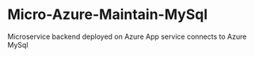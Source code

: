 # Micro-Azure-Maintain-MySql
Microservice backend deployed on Azure App service connects to Azure MySql
